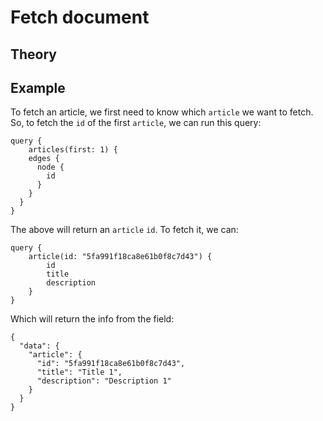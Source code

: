# Fetch document

## Theory

## Example

To fetch an article, we first need to know which `article` we want to fetch. So, to fetch the `id` of the first `article`, we can run this query:

```
query {
    articles(first: 1) {
    edges {
      node {
        id
      }
    }
  }
}
```

The above will return an `article` `id`. To fetch it, we can:

```
query {
    article(id: "5fa991f18ca8e61b0f8c7d43") {
        id
    	title
    	description
    }
}
```

Which will return the info from the field:

```
{
  "data": {
    "article": {
      "id": "5fa991f18ca8e61b0f8c7d43",
      "title": "Title 1",
      "description": "Description 1"
    }
  }
}
```
